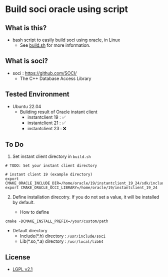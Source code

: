 # Build soci oracle using script

## What is this?

- bash script to easily build soci using oracle, in Linux
  - See [build.sh](build.sh) for more information. 

## What is soci?

- soci : https://github.com/SOCI/
  - The C++ Database Access Library

## Tested Environment

- Ubuntu 22.04
   - Buliding result of Oracle instant client
      - instantclient 19 : ✅
      - instantclient 21 : ✅
      - instantclient 23 : ❌ 

## To Do

1. Set instant client directory in `build.sh`

```
# TODO: Set your instant client directory

# instant client 19 (example directory)
export CMAKE_ORACLE_INCLUDE_DIR=/home/oracle/19/instantclient_19_24/sdk/include
export CMAKE_ORACLE_OCCI_LIBRARY=/home/oracle/19/instantclient_19_24
```

2. Define installation direcotry. If you do not set a value, it will be installed by default.

   - How to define

```
cmake -DCMAKE_INSTALL_PREFIX=/your/custom/path 
```

   - Default directory
        - Include(\*.h) directory : `/usr/include/soci`
        - Lib(\*.so,\*.a) directory : `/usr/local/lib64`


## License

- [LGPL v2.1](LICENSE)


